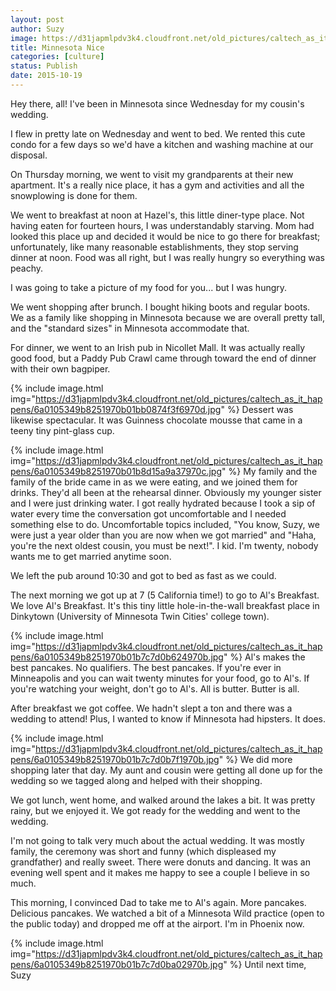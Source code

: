 ```yaml
---
layout: post
author: Suzy
image: https://d31japmlpdv3k4.cloudfront.net/old_pictures/caltech_as_it_happens/6a0105349b8251970b01bb0874f32c970d.jpg
title: Minnesota Nice 
categories: [culture]
status: Publish
date: 2015-10-19
---
```


Hey there, all!
I've been in Minnesota since Wednesday for my cousin's wedding.

I flew in pretty late on Wednesday and went to bed. We rented this cute condo for a few days so we'd have a kitchen and washing machine at our disposal.

On Thursday morning, we went to visit my grandparents at their new apartment. It's a really nice place, it has a gym and activities and all the snowplowing is done for them.

We went to breakfast at noon at Hazel's, this little diner-type place. Not having eaten for fourteen hours, I was understandably starving. Mom had looked this place up and decided it would be nice to go there for breakfast; unfortunately, like many reasonable establishments, they stop serving dinner at noon. Food was all right, but I was really hungry so everything was peachy.

I was going to take a picture of my food for you... but I was hungry.

We went shopping after brunch. I bought hiking boots and regular boots. We as a family like shopping in Minnesota because we are overall pretty tall, and the "standard sizes" in Minnesota accommodate that.

For dinner, we went to an Irish pub in Nicollet Mall. It was actually really good food, but a Paddy Pub Crawl came through toward the end of dinner with their own bagpiper.


{% include image.html img="https://d31japmlpdv3k4.cloudfront.net/old_pictures/caltech_as_it_happens/6a0105349b8251970b01bb0874f3f6970d.jpg" %}
Dessert was likewise spectacular. It was Guinness chocolate mousse that came in a teeny tiny pint-glass cup.


{% include image.html img="https://d31japmlpdv3k4.cloudfront.net/old_pictures/caltech_as_it_happens/6a0105349b8251970b01b8d15a9a37970c.jpg" %}
My family and the family of the bride came in as we were eating, and we joined them for drinks. They'd all been at the rehearsal dinner. Obviously my younger sister and I were just drinking water. I got really hydrated because I took a sip of water every time the conversation got uncomfortable and I needed something else to do. Uncomfortable topics included, "You know, Suzy, we were just a year older than you are now when we got married" and "Haha, you're the next oldest cousin, you must be next!". I kid. I'm twenty, nobody wants me to get married anytime soon.

We left the pub around 10:30 and got to bed as fast as we could.

The next morning we got up at 7 (5 California time!) to go to Al's Breakfast. We love Al's Breakfast. It's this tiny little hole-in-the-wall breakfast place in Dinkytown (University of Minnesota Twin Cities' college town).


{% include image.html img="https://d31japmlpdv3k4.cloudfront.net/old_pictures/caltech_as_it_happens/6a0105349b8251970b01b7c7d0b624970b.jpg" %}
Al's makes the best pancakes. No qualifiers. The best pancakes. If you're ever in Minneapolis and you can wait twenty minutes for your food, go to Al's. If you're watching your weight, don't go to Al's. All is butter. Butter is all.

After breakfast we got coffee. We hadn't slept a ton and there was a wedding to attend! Plus, I wanted to know if Minnesota had hipsters. It does.


{% include image.html img="https://d31japmlpdv3k4.cloudfront.net/old_pictures/caltech_as_it_happens/6a0105349b8251970b01b7c7d0b7f1970b.jpg" %}
We did more shopping later that day. My aunt and cousin were getting all done up for the wedding so we tagged along and helped with their shopping.

We got lunch, went home, and walked around the lakes a bit. It was pretty rainy, but we enjoyed it. We got ready for the wedding and went to the wedding.

I'm not going to talk very much about the actual wedding. It was mostly family, the ceremony was short and funny (which displeased my grandfather) and really sweet. There were donuts and dancing. It was an evening well spent and it makes me happy to see a couple I believe in so much.

This morning, I convinced Dad to take me to Al's again. More pancakes. Delicious pancakes. We watched a bit of a Minnesota Wild practice (open to the public today) and dropped me off at the airport. I'm in Phoenix now.


{% include image.html img="https://d31japmlpdv3k4.cloudfront.net/old_pictures/caltech_as_it_happens/6a0105349b8251970b01b7c7d0ba02970b.jpg" %}
Until next time,
Suzy

